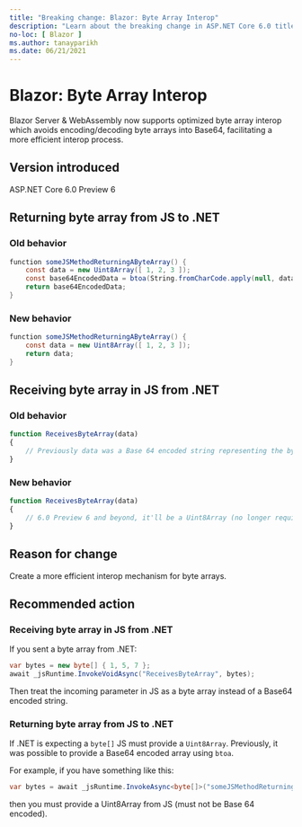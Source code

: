 ```yaml
---
title: "Breaking change: Blazor: Byte Array Interop"
description: "Learn about the breaking change in ASP.NET Core 6.0 titled Blazor: Byte Array Interop"
no-loc: [ Blazor ]
ms.author: tanayparikh
ms.date: 06/21/2021
---
```

# Blazor: Byte Array Interop

Blazor Server & WebAssembly now supports optimized byte array interop which avoids encoding/decoding byte arrays into Base64, facilitating a more efficient interop process.

## Version introduced

ASP.NET Core 6.0 Preview 6

## Returning byte array from JS to .NET

### Old behavior

```csharp
function someJSMethodReturningAByteArray() {
    const data = new Uint8Array([ 1, 2, 3 ]);
    const base64EncodedData = btoa(String.fromCharCode.apply(null, data as unknown as number[]));
    return base64EncodedData;
}
```

### New behavior

```csharp
function someJSMethodReturningAByteArray() {
    const data = new Uint8Array([ 1, 2, 3 ]);
    return data;
}
```

## Receiving byte array in JS from .NET

### Old behavior

```js
function ReceivesByteArray(data)
{
    // Previously data was a Base 64 encoded string representing the byte array
}
```

### New behavior

```js
function ReceivesByteArray(data)
{
    // 6.0 Preview 6 and beyond, it'll be a Uint8Array (no longer requires processing the Base 64 encoding)
}
```

## Reason for change

Create a more efficient interop mechanism for byte arrays.

## Recommended action

### Receiving byte array in JS from .NET

If you sent a byte array from .NET:

```csharp
var bytes = new byte[] { 1, 5, 7 };
await _jsRuntime.InvokeVoidAsync("ReceivesByteArray", bytes);
```

Then treat the incoming parameter in JS as a byte array instead of a Base64 encoded string.

### Returning byte array from JS to .NET

If .NET is expecting a `byte[]` JS must provide a `Uint8Array`. Previously, it was possible to provide a Base64 encoded array using `btoa`.

For example, if you have something like this:

```csharp
var bytes = await _jsRuntime.InvokeAsync<byte[]>("someJSMethodReturningAByteArray");
```

then you must provide a Uint8Array from JS (must not be Base 64 encoded).

